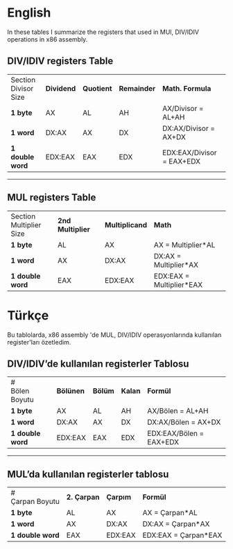 
# English
In these tables I summarize the registers that used in MUl, DIV/IDIV operations in x86 assembly.

## DIV/IDIV registers Table
<table>
  <tr>
   <td>Section
<br>
Divisor Size
   </td>
   <td><strong>Dividend</strong>
   </td>
   <td><strong>Quotient </strong>
   </td>
   <td><strong>Remainder</strong>
   </td>
   <td><strong>Math. Formula</strong>
   </td>
  </tr>
  <tr>
   <td><strong>1 byte</strong>
   </td>
   <td>AX
   </td>
   <td>AL
   </td>
   <td>AH
   </td>
   <td>AX/Divisor = AL+AH
   </td>
  </tr>
  <tr>
   <td><strong>1 word</strong>
   </td>
   <td>DX:AX
   </td>
   <td>AX
   </td>
   <td>DX
   </td>
   <td>DX:AX/Divisor = AX+DX
   </td>
  </tr>
  <tr>
   <td><strong>1 double word</strong>
   </td>
   <td>EDX:EAX
   </td>
   <td>EAX
   </td>
   <td>EDX
   </td>
   <td>EDX:EAX/Divisor = EAX+EDX
   </td>
  </tr>
</table>

<hr>

## MUL registers Table

<table>
  <tr>
   <td>Section
<br>
Multiplier Size
   </td>
   <td><strong>2nd Multiplier</strong>
   </td>
   <td><strong>Multiplicand </strong>
   </td>
   <td><strong>Math</strong>
   </td>
  </tr>
  <tr>
   <td><strong>1 byte</strong>
   </td>
   <td>AL
   </td>
   <td>AX
   </td>
   <td>AX = Multiplier*AL
   </td>
  </tr>
  <tr>
   <td><strong>1 word</strong>
   </td>
   <td>AX
   </td>
   <td>DX:AX
   </td>
   <td>DX:AX = Multiplier*AX
   </td>
  </tr>
  <tr>
   <td><strong>1 double word</strong>
   </td>
   <td>EAX
   </td>
   <td>EDX:EAX
   </td>
   <td>EDX:EAX = Multiplier*EAX
   </td>
  </tr>
</table>


# Türkçe

Bu tablolarda, x86 assembly 'de MUL, DIV/IDIV operasyonlarında kullanılan register'ları özetledim.

## DIV/IDIV’de kullanılan registerler Tablosu

<table>
  <tr>
   <td>#
<br>
Bölen Boyutu
   </td>
   <td><strong>Bölünen</strong>
   </td>
   <td><strong>Bölüm</strong>
   </td>
   <td><strong>Kalan</strong>
   </td>
   <td><strong>Formül</strong>
   </td>
  </tr>
  <tr>
   <td><strong>1 byte</strong>
   </td>
   <td>AX
   </td>
   <td>AL
   </td>
   <td>AH
   </td>
   <td>AX/Bölen = AL+AH
   </td>
  </tr>
  <tr>
   <td><strong>1 word</strong>
   </td>
   <td>DX:AX
   </td>
   <td>AX
   </td>
   <td>DX
   </td>
   <td>DX:AX/Bölen = AX+DX
   </td>
  </tr>
  <tr>
   <td><strong>1 double word</strong>
   </td>
   <td>EDX:EAX
   </td>
   <td>EAX
   </td>
   <td>EDX
   </td>
   <td>EDX:EAX/Bölen = EAX+EDX
   </td>
  </tr>
</table>

<hr>

## MUL’da kullanılan registerler tablosu

<table>
  <tr>
   <td>#
<br>
Çarpan Boyutu
   </td>
   <td><strong>2. Çarpan</strong>
   </td>
   <td><strong>Çarpım</strong>
   </td>
   <td><strong>Formül</strong>
   </td>
  </tr>
  <tr>
   <td><strong>1 byte</strong>
   </td>
   <td>AL
   </td>
   <td>AX
   </td>
   <td>AX = Çarpan*AL
   </td>
  </tr>
  <tr>
   <td><strong>1 word</strong>
   </td>
   <td>AX
   </td>
   <td>DX:AX
   </td>
   <td>DX:AX = Çarpan*AX
   </td>
  </tr>
  <tr>
   <td><strong>1 double word</strong>
   </td>
   <td>EAX
   </td>
   <td>EDX:EAX
   </td>
   <td>EDX:EAX = Çarpan*EAX
   </td>
  </tr>
</table>

